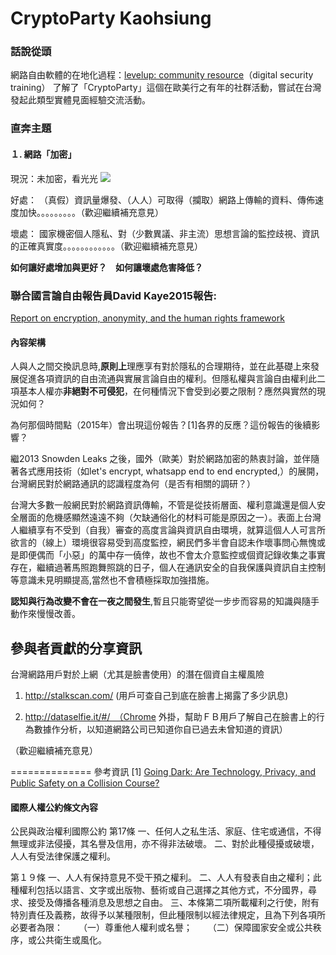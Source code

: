CryptoParty Kaohsiung
====================


### 話說從頭
網路自由軟體的在地化過程：[levelup: community resource](https://level-up.cc/community/community-resources-and-tools/)（digital security training）
了解了「CryptoParty」這個在歐美行之有年的社群活動，嘗試在台灣發起此類型實體見面經驗交流活動。

### 直奔主題
#### １. 網路「加密」
現況：未加密，看光光
![](https://i.imgur.com/BOi8edU.jpg)

好處： （真假）資訊量爆發、（人人）可取得（攔取）網路上傳輸的資料、傳佈速度加快。。。。。。。。。（歡迎繼續補充意見）

壞處： 國家機密個人隱私、對（少數異議、非主流）思想言論的監控歧視、資訊的正確真實度。。。。。。。。。。。。（歡迎繼續補充意見）

**如何讓好處增加與更好？　如何讓壞處危害降低？**

### 聯合國言論自由報告員David Kaye2015報告:
[Report on encryption, anonymity, and the human rights framework ](http://www.ohchr.org/EN/Issues/FreedomOpinion/Pages/CallForSubmission.aspx)
#### 內容架構
人與人之間交換訊息時,**原則上**理應享有對於隱私的合理期待，並在此基礎上來發展促進各項資訊的自由流通與實展言論自由的權利。但隱私權與言論自由權利此二項基本人權亦**非絕對不可侵犯**，在何種情況下會受到必要之限制？應然與實然的現況如何？

為何那個時間點（2015年）會出現這份報告？[1]各界的反應？這份報告的後續影響？

繼2013 Snowden Leaks 之後，國外（歐美）對於網路加密的熱衷討論，並伴隨著各式應用技術（如let's encrypt, whatsapp end to end encrypted,）的展開，台灣網民對於網路通訊的認識程度為何（是否有相關的調研？）

台灣大多數一般網民對於網路資訊傳輸，不管是從技術層面、權利意識還是個人安全層面的危機感顯然遠遠不夠（欠缺通俗化的材料可能是原因之一）。表面上台灣人繼續享有不受到（自我）審查的高度言論與資訊自由環境，就算這個人人可言所欲言的（線上）環境很容易受到高度監控，網民們多半會自認未作壞事問心無愧或是即便偶而「小惡」的萬中存一僥倖，故也不會太介意監控或個資記錄收集之事實存在，繼續過著馬照跑舞照跳的日子，個人在通訊安全的自我保護與資訊自主控制等意識未見明顯提高,當然也不會積極採取加強措施。

**認知與行為改變不會在一夜之間發生**,暫且只能寄望從一步步而容易的知識與隨手動作來慢慢改善。


## 參與者貢獻的分享資訊
台灣網路用戶對於上網（尤其是臉書使用）的潛在個資自主權風險
1. http://stalkscan.com/ (用戶可查自己到底在臉書上揭露了多少訊息)

2. http://dataselfie.it/#/　（Chrome 外掛，幫助ＦＢ用戶了解自己在臉書上的行為數據作分析，以知道網路公司已知道你自已過去未曾知道的資訊）


（歡迎繼續補充意見）


==============
參考資訊
[1] [Going Dark: Are Technology, Privacy, and Public Safety on a Collision Course?](https://www.fbi.gov/news/speeches/going-dark-are-technology-privacy-and-public-safety-on-a-collision-course)


#### 國際人權公約條文內容
公民與政治權利國際公約
第17條
一、任何人之私生活、家庭、住宅或通信，不得無理或非法侵擾，其名譽及信用，亦不得非法破壞。
二、對於此種侵擾或破壞，人人有受法律保護之權利。 

第１９條
一、人人有保持意見不受干預之權利。
二、人人有發表自由之權利；此種權利包括以語言、文字或出版物、藝術或自己選擇之其他方式，不分國界，尋求、接受及傳播各種消息及思想之自由。
三、本條第二項所載權利之行使，附有特別責任及義務，故得予以某種限制，但此種限制以經法律規定，且為下列各項所必要者為限：
　　（一）尊重他人權利或名譽；
　　（二）保障國家安全或公共秩序，或公共衛生或風化。 
